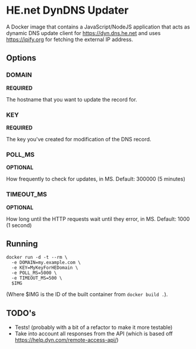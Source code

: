 # HE.net DynDNS Updater

A Docker image that contains a JavaScript/NodeJS application that acts as dynamic DNS update client for https://dyn.dns.he.net and uses https://ipify.org for fetching the external IP address.

## Options

### DOMAIN

**REQUIRED**

The hostname that you want to update the record for.

### KEY

**REQUIRED**

The key you've created for modification of the DNS record.

### POLL_MS

**OPTIONAL**

How frequently to check for updates, in MS.
Default: 300000 (5 minutes)

### TIMEOUT_MS

**OPTIONAL**

How long until the HTTP requests wait until they error, in MS.
Default: 1000 (1 second)

## Running

```
docker run -d -t --rm \
  -e DOMAIN=my.example.com \
  -e KEY=MyKeyForHEDomain \
  -e POLL_MS=5000 \
  -e TIMEOUT_MS=500 \
  $IMG
```
(Where $IMG is the ID of the built container from `docker build .`).

## TODO's

- Tests! (probably with a bit of a refactor to make it more testable)
- Take into account all responses from the API (which is based off https://help.dyn.com/remote-access-api/)
